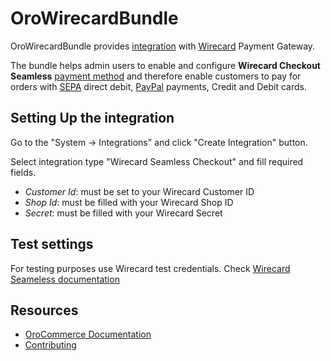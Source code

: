 # OroWirecardBundle

OroWirecardBundle provides [integration](https://github.com/oroinc/platform/tree/4.1/src/Oro/Bundle/IntegrationBundle) with [Wirecard](https://www.wirecard.com/) Payment Gateway.

The bundle helps admin users to enable and configure **Wirecard Checkout Seamless** [payment method](https://github.com/oroinc/orocommerce/tree/4.1/src/Oro/Bundle/PaymentBundle) and therefore enable customers to pay for orders with [SEPA](https://en.wikipedia.org/wiki/Single_Euro_Payments_Area) direct debit, [PayPal](https://www.paypal.com/) payments, Credit and Debit cards.

## Setting Up the integration

Go to the "System -> Integrations" and click "Create Integration" button.

Select integration type "Wirecard Seamless Checkout" and fill required fields.
 
 - *Customer Id*: must be set to your Wirecard Customer ID 
 - *Shop Id*: must be filled with your Wirecard Shop ID
 - *Secret*: must be filled with your Wirecard Secret
 
## Test settings

For testing purposes use Wirecard test credentials. Check [Wirecard Seameless documentation](https://guides.wirecard.at/wcs:start)

Resources
---------

  * [OroCommerce Documentation](https://doc.oroinc.com)
  * [Contributing](https://doc.oroinc.com/community/contribute/)
